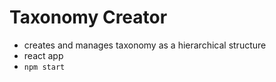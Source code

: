 # Taxonomy Creator
- creates and manages taxonomy as a hierarchical structure
- react app
- `npm start`
